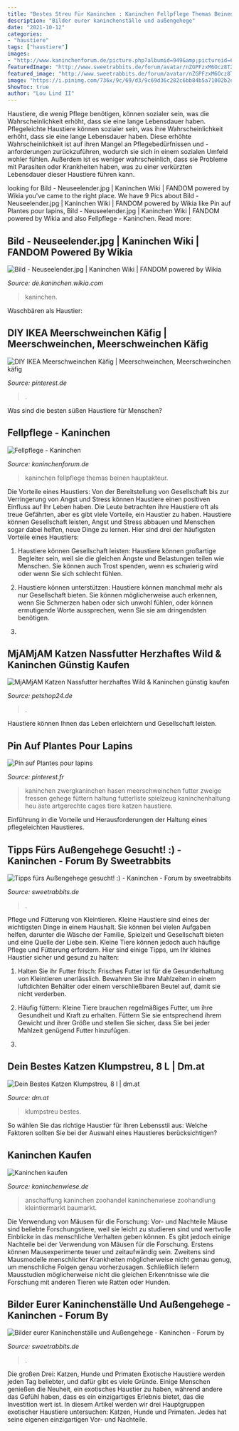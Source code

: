 ```yaml
---
title: "Bestes Streu Für Kaninchen : Kaninchen Fellpflege Themas Beinen Hauptakteur"
description: "Bilder eurer kaninchenställe und außengehege"
date: "2021-10-12"
categories:
- "haustiere"
tags: ["haustiere"]
images:
- "http://www.kaninchenforum.de/picture.php?albumid=949&amp;pictureid=6815"
featuredImage: "http://www.sweetrabbits.de/forum/avatar/nZGPFzxM6Ocz8T2pDzO2D0.jpg"
featured_image: "http://www.sweetrabbits.de/forum/avatar/nZGPFzxM6Ocz8T2pDzO2D0.jpg"
image: "https://i.pinimg.com/736x/9c/69/d3/9c69d36c282c6bb84b5a71002b2e125d.jpg"
ShowToc: true
author: "Lou Lind II"
---
```



Haustiere, die wenig Pflege benötigen, können sozialer sein, was die Wahrscheinlichkeit erhöht, dass sie eine lange Lebensdauer haben.
Pflegeleichte Haustiere können sozialer sein, was ihre Wahrscheinlichkeit erhöht, dass sie eine lange Lebensdauer haben. Diese erhöhte Wahrscheinlichkeit ist auf ihren Mangel an Pflegebedürfnissen und -anforderungen zurückzuführen, wodurch sie sich in einem sozialen Umfeld wohler fühlen. Außerdem ist es weniger wahrscheinlich, dass sie Probleme mit Parasiten oder Krankheiten haben, was zu einer verkürzten Lebensdauer dieser Haustiere führen kann.

	

		
looking for Bild - Neuseelender.jpg | Kaninchen Wiki | FANDOM powered by Wikia you've came to the right place. We have 9 Pics about Bild - Neuseelender.jpg | Kaninchen Wiki | FANDOM powered by Wikia like Pin auf Plantes pour lapins, Bild - Neuseelender.jpg | Kaninchen Wiki | FANDOM powered by Wikia and also Fellpflege - Kaninchen. Read more:
		
    
## Bild - Neuseelender.jpg | Kaninchen Wiki | FANDOM Powered By Wikia

<img loading=lazy src="https://vignette.wikia.nocookie.net/kaninchen/images/3/3b/Neuseelender.jpg/revision/latest?cb=20120717183423&amp;path-prefix=de" onerror="this.onerror=null;this.src='https://tse2.mm.bing.net/th?id=OIP.w6BEHauvQpp0FJhLUT9BwQHaFy&amp;pid=15.1';" alt="Bild - Neuseelender.jpg | Kaninchen Wiki | FANDOM powered by Wikia">

_Source: de.kaninchen.wikia.com_

>kaninchen. 

	

Waschbären als Haustier:

    
## DIY IKEA Meerschweinchen Käfig | Meerschweinchen, Meerschweinchen Käfig

<img loading=lazy src="https://i.pinimg.com/736x/9c/69/d3/9c69d36c282c6bb84b5a71002b2e125d.jpg" onerror="this.onerror=null;this.src='https://tse1.mm.bing.net/th?id=OIP.YI53VOSHHmeZ26grM-Mj5AHaNK&amp;pid=15.1';" alt="DIY IKEA Meerschweinchen Käfig | Meerschweinchen, Meerschweinchen käfig">

_Source: pinterest.de_

>. 

	

Was sind die besten süßen Haustiere für Menschen?

    
## Fellpflege - Kaninchen

<img loading=lazy src="http://www.kaninchenforum.de/picture.php?albumid=949&amp;pictureid=6815" onerror="this.onerror=null;this.src='https://tse1.mm.bing.net/th?id=OIP.PZ0RuTMglEkTzYlqCMomgAHaFj&amp;pid=15.1';" alt="Fellpflege - Kaninchen">

_Source: kaninchenforum.de_

>kaninchen fellpflege themas beinen hauptakteur. 

	

Die Vorteile eines Haustiers: Von der Bereitstellung von Gesellschaft bis zur Verringerung von Angst und Stress können Haustiere einen positiven Einfluss auf Ihr Leben haben.
Die Leute betrachten ihre Haustiere oft als treue Gefährten, aber es gibt viele Vorteile, ein Haustier zu haben. Haustiere können Gesellschaft leisten, Angst und Stress abbauen und Menschen sogar dabei helfen, neue Dinge zu lernen. Hier sind drei der häufigsten Vorteile eines Haustiers:
1. Haustiere können Gesellschaft leisten: Haustiere können großartige Begleiter sein, weil sie die gleichen Ängste und Belastungen teilen wie Menschen. Sie können auch Trost spenden, wenn es schwierig wird oder wenn Sie sich schlecht fühlen.

2. Haustiere können unterstützen: Haustiere können manchmal mehr als nur Gesellschaft bieten. Sie können möglicherweise auch erkennen, wenn Sie Schmerzen haben oder sich unwohl fühlen, oder können ermutigende Worte aussprechen, wenn Sie sie am dringendsten benötigen.

3.

    
## MjAMjAM Katzen Nassfutter Herzhaftes Wild &amp; Kaninchen Günstig Kaufen

<img loading=lazy src="https://www.petshop24.de/wp-content/uploads/2019/10/MjAMjAM-Quetschie-herzhaftes-Wild-Kaninchen-mit-fruchtigen-Heidelbeeren--768x768.jpg" onerror="this.onerror=null;this.src='https://tse4.mm.bing.net/th?id=OIP.hMx0NbJgRcI0C9Y__QsokAHaHa&amp;pid=15.1';" alt="MjAMjAM Katzen Nassfutter herzhaftes Wild &amp; Kaninchen günstig kaufen">

_Source: petshop24.de_

>. 

	

Haustiere können Ihnen das Leben erleichtern und Gesellschaft leisten.

    
## Pin Auf Plantes Pour Lapins

<img loading=lazy src="https://i.pinimg.com/originals/59/2f/81/592f818456ac1ab763e964c9fb7f3429.jpg" onerror="this.onerror=null;this.src='https://tse1.mm.bing.net/th?id=OIP.ssiLEfJLOmLOgY09vtbncwHaE7&amp;pid=15.1';" alt="Pin auf Plantes pour lapins">

_Source: pinterest.fr_

>kaninchen zwergkaninchen hasen meerschweinchen futter zweige fressen gehege füttern haltung futterliste spielzeug kaninchenhaltung heu äste artgerechte cages tiere katzen haustiere. 

	

Einführung in die Vorteile und Herausforderungen der Haltung eines pflegeleichten Haustieres.

    
## Tipps Fürs Außengehege Gesucht! :) - Kaninchen - Forum By Sweetrabbits

<img loading=lazy src="http://www.sweetrabbits.de/forum/avatar/PomoHT5YkmZhp9qJuVKaB1.jpg" onerror="this.onerror=null;this.src='https://tse4.mm.bing.net/th?id=OIP.7nIbtuD7LwjVhJ26Gs3ChgAAAA&amp;pid=15.1';" alt="Tipps fürs Außengehege gesucht! :) - Kaninchen - Forum by sweetrabbits">

_Source: sweetrabbits.de_

>. 

	

Pflege und Fütterung von Kleintieren.
Kleine Haustiere sind eines der wichtigsten Dinge in einem Haushalt. Sie können bei vielen Aufgaben helfen, darunter die Wäsche der Familie, Spielzeit und Gesellschaft bieten und eine Quelle der Liebe sein. Kleine Tiere können jedoch auch häufige Pflege und Fütterung erfordern. Hier sind einige Tipps, um Ihr kleines Haustier sicher und gesund zu halten:
1. Halten Sie ihr Futter frisch: Frisches Futter ist für die Gesunderhaltung von Kleintieren unerlässlich. Bewahren Sie ihre Mahlzeiten in einem luftdichten Behälter oder einem verschließbaren Beutel auf, damit sie nicht verderben.

2. Häufig füttern: Kleine Tiere brauchen regelmäßiges Futter, um ihre Gesundheit und Kraft zu erhalten. Füttern Sie sie entsprechend ihrem Gewicht und ihrer Größe und stellen Sie sicher, dass Sie bei jeder Mahlzeit genügend Futter hinzufügen.

3.

    
## Dein Bestes Katzen Klumpstreu, 8 L | Dm.at

<img loading=lazy src="https://media.dm-static.com/images/f_auto,q_auto,c_fit,w_1200,h_1200/v1602187211/products/pim/4010355474506-2357434/dein-bestes-katzen-klumpstreu" onerror="this.onerror=null;this.src='https://tse1.mm.bing.net/th?id=OIP.A6WDndyN-_r3rHB_BvX3_wHaMT&amp;pid=15.1';" alt="Dein Bestes Katzen Klumpstreu, 8 l | dm.at">

_Source: dm.at_

>klumpstreu bestes. 

	

So wählen Sie das richtige Haustier für Ihren Lebensstil aus: Welche Faktoren sollten Sie bei der Auswahl eines Haustieres berücksichtigen?

    
## Kaninchen Kaufen

<img loading=lazy src="https://www.kaninchenwiese.de/wp-content/uploads/165915_361010137304183_849583883_n-300x200.jpg" onerror="this.onerror=null;this.src='https://tse1.mm.bing.net/th?id=OIP.38vWLwUKSYzWP7aEKlCJTwAAAA&amp;pid=15.1';" alt="Kaninchen kaufen">

_Source: kaninchenwiese.de_

>anschaffung kaninchen zoohandel kaninchenwiese zoohandlung kleintiermarkt baumarkt. 

	

Die Verwendung von Mäusen für die Forschung: Vor- und Nachteile
Mäuse sind beliebte Forschungstiere, weil sie leicht zu studieren sind und wertvolle Einblicke in das menschliche Verhalten geben können. Es gibt jedoch einige Nachteile bei der Verwendung von Mäusen für die Forschung. Erstens können Mausexperimente teuer und zeitaufwändig sein. Zweitens sind Mausmodelle menschlicher Krankheiten möglicherweise nicht genau genug, um menschliche Folgen genau vorherzusagen. Schließlich liefern Mausstudien möglicherweise nicht die gleichen Erkenntnisse wie die Forschung mit anderen Tieren wie Ratten oder Hunden.

    
## Bilder Eurer Kaninchenställe Und Außengehege - Kaninchen - Forum By

<img loading=lazy src="http://www.sweetrabbits.de/forum/avatar/nZGPFzxM6Ocz8T2pDzO2D0.jpg" onerror="this.onerror=null;this.src='https://tse2.mm.bing.net/th?id=OIP.H_gtEWJ7y2iyce93z-ZFcAAAAA&amp;pid=15.1';" alt="Bilder eurer Kaninchenställe und Außengehege - Kaninchen - Forum by">

_Source: sweetrabbits.de_

>. 

	

Die großen Drei: Katzen, Hunde und Primaten
Exotische Haustiere werden jeden Tag beliebter, und dafür gibt es viele Gründe. Einige Menschen genießen die Neuheit, ein exotisches Haustier zu haben, während andere das Gefühl haben, dass es ein einzigartiges Erlebnis bietet, das die Investition wert ist. In diesem Artikel werden wir drei Hauptgruppen exotischer Haustiere untersuchen: Katzen, Hunde und Primaten. Jedes hat seine eigenen einzigartigen Vor- und Nachteile.

